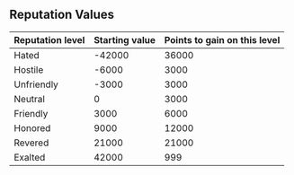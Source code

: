 ## Reputation Values

|Reputation level|Starting value|Points to gain on this level|
|---|---|---|
|Hated|-42000|36000|
|Hostile|-6000|3000|
|Unfriendly|-3000|3000|
|Neutral|0|3000|
|Friendly|3000|6000|
|Honored|9000|12000|
|Revered|21000|21000|
|Exalted|42000|999|
